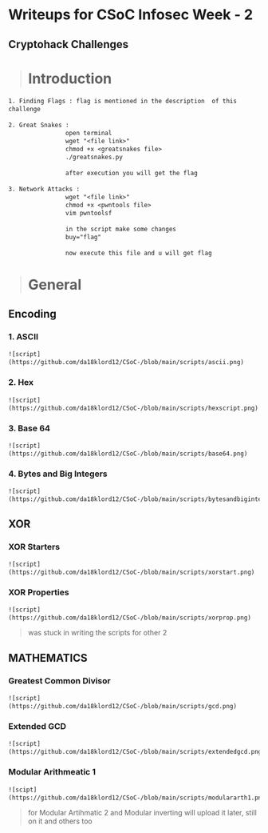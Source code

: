 # Writeups for CSoC Infosec Week - 2
## Cryptohack Challenges

> # Introduction
    1. Finding Flags : flag is mentioned in the description  of this challenge 

    2. Great Snakes : 
                    open terminal
                    wget "<file link>"
                    chmod +x <greatsnakes file>
                    ./greatsnakes.py

                    after execution you will get the flag

    3. Network Attacks : 
                    wget "<file link>"
                    chmod +x <pwntools file>
                    vim pwntoolsf       

                    in the script make some changes 
                    buy="flag"
                    
                    now execute this file and u will get flag

> # General
## Encoding 
### 1. ASCII

    ![script](https://github.com/da18klord12/CSoC-/blob/main/scripts/ascii.png)

### 2. Hex

    ![script](https://github.com/da18klord12/CSoC-/blob/main/scripts/hexscript.png)

### 3. Base 64

    ![script](https://github.com/da18klord12/CSoC-/blob/main/scripts/base64.png)

### 4. Bytes and Big Integers

    ![script](https://github.com/da18klord12/CSoC-/blob/main/scripts/bytesandbigintegers.png)

## XOR
### XOR Starters

    ![script](https://github.com/da18klord12/CSoC-/blob/main/scripts/xorstart.png)

### XOR Properties

    ![script](https://github.com/da18klord12/CSoC-/blob/main/scripts/xorprop.png)

> was stuck in writing the scripts for other 2

## MATHEMATICS
### Greatest Common Divisor

    ![script](https://github.com/da18klord12/CSoC-/blob/main/scripts/gcd.png)

### Extended GCD

    ![script](https://github.com/da18klord12/CSoC-/blob/main/scripts/extendedgcd.png)

### Modular Arithmeatic 1

    ![scipt](https://github.com/da18klord12/CSoC-/blob/main/scripts/modulararth1.png)

> for Modular Artihmatic 2 and Modular inverting will upload it later, still on it and others too 



